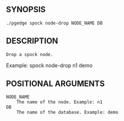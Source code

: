 ## SYNOPSIS
    ./pgedge spock node-drop NODE_NAME DB
 
## DESCRIPTION
    Drop a spock node. 

Example: spock node-drop n1 demo
 
## POSITIONAL ARGUMENTS
    NODE_NAME
        The name of the node. Example: n1
    DB
        The name of the database. Example: demo

